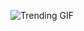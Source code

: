 ![Trending GIF](https://media3.giphy.com/media/v1.Y2lkPThiYjIxNzcycTZ1NG04Y2RsbThzNW1xczVneWtzbDd1YXFpa2ZjejlubmkxY3F3aSZlcD12MV9naWZzX3NlYXJjaCZjdD1n/fryY00CO4xCz4uJuDQ/giphy.gif)
